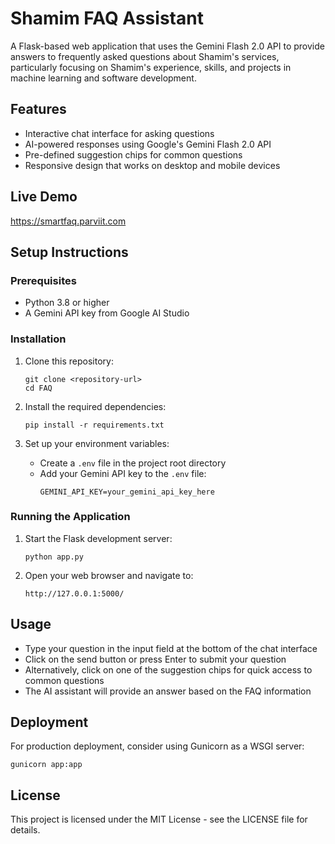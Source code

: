 # Shamim FAQ Assistant

A Flask-based web application that uses the Gemini Flash 2.0 API to provide answers to frequently asked questions about Shamim's services, particularly focusing on Shamim's experience, skills, and projects in machine learning and software development.

## Features

- Interactive chat interface for asking questions
- AI-powered responses using Google's Gemini Flash 2.0 API
- Pre-defined suggestion chips for common questions
- Responsive design that works on desktop and mobile devices

## Live Demo
https://smartfaq.parviit.com
## Setup Instructions

### Prerequisites

- Python 3.8 or higher
- A Gemini API key from Google AI Studio

### Installation

1. Clone this repository:
   ```
   git clone <repository-url>
   cd FAQ
   ```

2. Install the required dependencies:
   ```
   pip install -r requirements.txt
   ```

3. Set up your environment variables:
   - Create a `.env` file in the project root directory
   - Add your Gemini API key to the `.env` file:
     ```
     GEMINI_API_KEY=your_gemini_api_key_here
     ```

### Running the Application

1. Start the Flask development server:
   ```
   python app.py
   ```

2. Open your web browser and navigate to:
   ```
   http://127.0.0.1:5000/
   ```

## Usage

- Type your question in the input field at the bottom of the chat interface
- Click on the send button or press Enter to submit your question
- Alternatively, click on one of the suggestion chips for quick access to common questions
- The AI assistant will provide an answer based on the FAQ information

## Deployment

For production deployment, consider using Gunicorn as a WSGI server:
```
gunicorn app:app
```

## License

This project is licensed under the MIT License - see the LICENSE file for details.
